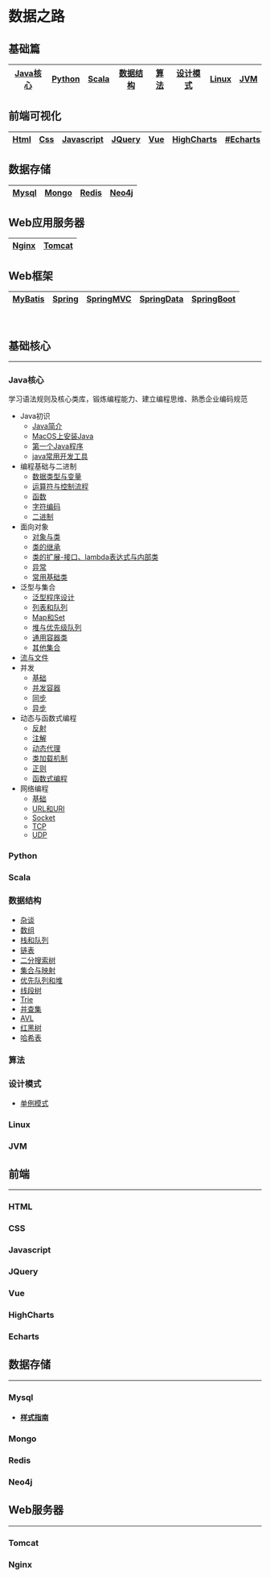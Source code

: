 # 数据之路

## 基础篇
|[Java核心](#Java核心)|[Python]()|[Scala]()|[数据结构](#数据结构)|[算法](#算法)|[设计模式](#设计模式)|[Linux](#Linux)|[JVM](#JVM)|
|:----:|:----:|:----:|:----:|:----:|:----:|:----:|:----:|

## 前端可视化
|[Html](#Html)|[Css](#Css)|[Javascript](#Javascript)|[JQuery](#JQuery/)|[Vue](#Vue)|[HighCharts](#HighCharts)|[#Echarts](#Echarts)|
|:----:|:----:|:----:|:----:|:----:|:----:|:----:|

## 数据存储
|[Mysql](#Mysql)|[Mongo]()|[Redis]()|[Neo4j]()|
|:----:|:----:|:----:|:----:|

## Web应用服务器
|[Nginx]()|[Tomcat]()|
|:----:|:----:|

## Web框架
|[MyBatis]()|[Spring]()|[SpringMVC]()|[SpringData]()|[SpringBoot]()|
|:----:|:----:|:----:|:----:|:----:|



<!-- ## 大数据框架  
|![hadoop](images/s1-hadoop-36.png)|![hive](images/s1-hive-36.png)|![hbase](images/s1-hbase-36.png)|![sqoop](images/s1-sqoop-36.png)|![flume](images/s1-flume-36.png)|![oozie](images/s1-oozie-36.png)|![kafka](images/s1-kafka-36.png)|![spark](images/s1-spark-36.png)|![zookeeperx](images/s1-zk-36.png)|![flink](images/s1-flink-36.png)|
|:----:|:----:|:----:|:----:|:----:|:----:|:----:|:----:|:----:|:----:|
|[Hadoop]()|[Hive]()|HBase|Sqoop|Flume|Oozie|Kafka|Spark|[Zookeeper]()|Flink| -->


 

<br/>

## 基础核心
***************************************

### Java核心
学习语法规则及核心类库，锻炼编程能力、建立编程思维、熟悉企业编码规范
* Java初识
    * [Java简介](javaSE/00/java简介.md)
    * [MacOS上安装Java](javaSE/00/MacOS上安装java.md)
    * [第一个Java程序](javaSE/00/第一个java程序.md)
    * [java常用开发工具](javaSE/00/java常用开发工具.md)
* 编程基础与二进制
    * [数据类型与变量](javaSE/01/数据类型与变量.md)
    * [运算符与控制流程](javaSE/01/运算符与控制流程.md)
    * [函数](javaSE/01/函数.md)
    * [字符编码](javaSE/01/字符编码.md)
    * [二进制](javaSE/01/二进制.md)
* 面向对象
    * [对象与类](javaSE/02/对象与类.md)
    * [类的继承](javaSE/02/类的继承.md)
    * [类的扩展-接口、lambda表达式与内部类](javaSE/02/类的扩展.md)
    * [异常](javaSE/02/异常.md)
    * [常用基础类](javaSE/02/常用基础类.md)
* 泛型与集合
    * [泛型程序设计](javaSE/03/泛型程序设计.md)
    * [列表和队列](javaSE/03/列表和队列.md)
    * [Map和Set](javaSE/03/Map和Set.md)
    * [堆与优先级队列](javaSE/03/堆与优先级队列.md)
    * [通用容器类](javaSE/03/通用容器类.md)
    * [其他集合](javaSE/03/其他集合.md)
* [流与文件](javaSE/04/流与文件.md)
* 并发
    * [基础](javaSE/05/基础.md)
    * [并发容器](javaSE/05/并发容器.md)
    * [同步](javaSE/05/同步.md)
    * [异步](javaSE/05/异步.md)
* 动态与函数式编程
    * [反射](javaSE/06/反射.md)
    * [注解](javaSE/06/注解.md)
    * [动态代理](javaSE/06/动态代理.md)
    * [类加载机制](javaSE/06/类加载机制.md)
    * [正则](javaSE/06/正则.md)
    * [函数式编程](javaSE/06/函数式编程.md)
* 网络编程
    * [基础]()
    * [URL和URI]()
    * [Socket]()
    * [TCP]()
    * [UDP]()
  
### Python

### Scala

### 数据结构
* [杂谈]()
* [数组]()
* [栈和队列]()
* [链表]()
* [二分搜索树]()
* [集合与映射]()
* [优先队列和堆]()
* [线段树]()
* [Trie]()
* [并查集]()
* [AVL]()
* [红黑树]()
* [哈希表]()
### 算法


### 设计模式
* [单例模式](files/designPattern/单例模式.md)

### Linux

### JVM

## 前端
***************************************
### HTML
### CSS
### Javascript
### JQuery
### Vue
### HighCharts
### Echarts


## 数据存储
***************************************
### Mysql
* #### [样式指南](mysql/样式指南.md)

### Mongo


### Redis


### Neo4j


## Web服务器
***************************************
### Tomcat

### Nginx



